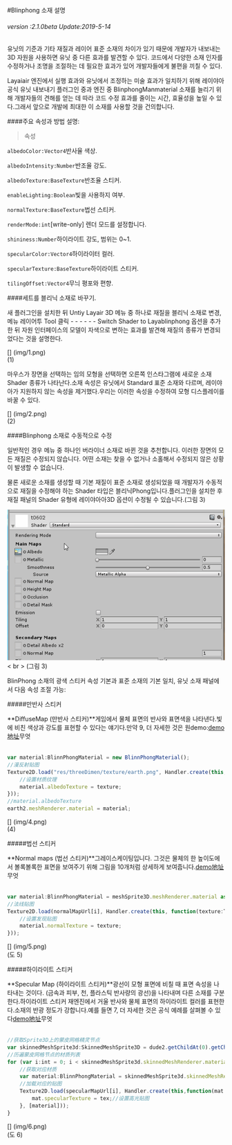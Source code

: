 #Blinphong 소재 설명

###### *version :2.1.0beta   Update:2019-5-14*

유닛의 기준과 기타 재질과 레이어 표준 소재의 차이가 있기 때문에 개발자가 내보내는 3D 자원을 사용하면 유닛 중 다른 효과를 발견할 수 있다. 코드에서 다양한 소재 인자를 수정하거나 조명을 조절하는 데 필요한 효과가 있어 개발자들에게 불편을 끼칠 수 있다.

Layaiair 엔진에서 실행 효과와 유닛에서 조정하는 미술 효과가 일치하기 위해 레이야아 공식 유닛 내보내기 플러그인 중과 엔진 중 BlinphongManmaterial 소재를 늘리기 위해 개발자들의 견해를 얻는 데 따라 코드 수정 효과를 줄이는 시간, 효율성을 높일 수 있다.그래서 앞으로 개발에 최대한 이 소재를 사용할 것을 건의합니다.

####주요 속성과 방법 설명:

> 속성

`albedoColor:Vector4`반사율 색상.

`albedoIntensity:Number`반조율 강도.

`albedoTexture:BaseTexture`반조율 스티커.

`enableLighting:Boolean`빛을 사용하지 여부.

`normalTexture:BaseTexture`법선 스티커.

`renderMode:int`[write-only] 렌더 모드를 설정합니다.

`shininess:Number`하이라이트 강도, 범위는 0~1.

`specularColor:Vector4`하이라이터 컬러.

`specularTexture:BaseTexture`하이라이트 스티커.

`tilingOffset:Vector4`무늬 평포와 편향.



####세트를 블리닉 소재로 바꾸기.

새 플러그인을 설치한 뒤 Untiy Layair 3D 메뉴 중 하나로 재질을 블리닉 소재로 변경, 메뉴 레이어투 Tool 클릭 - - - - - - Switch Shader to Layablinphong 옵션을 추가한 뒤 자원 인터페이스의 모델이 자색으로 변하는 효과를 발견해 재질의 종류가 변경되었다는 것을 설명한다.

[] (img/1.png)<br>(1)

마우스가 장면을 선택하는 임의 모형을 선택하면 오른쪽 인스타그램에 새로운 소재 Shader 종류가 나타난다.소재 속성은 유닛에서 Standard 표준 소재와 다르며, 레이야아가 지원하지 않는 속성을 제거했다.우리는 이러한 속성을 수정하여 모형 디스플레이를 바꿀 수 있다.

[] (img/2.png)<br>(2)

####Blinphong 소재로 수동적으로 수정

일반적인 경우 메뉴 중 하나인 버라이너 소재로 바뀐 것을 추천합니다. 이러한 장면의 모든 재질은 수정되지 않습니다. 어떤 소재는 찾을 수 없거나 소홀해서 수정되지 않은 상황이 발생할 수 없습니다.

물론 새로운 소재를 생성할 때 기본 재질이 표준 소재로 생성되었을 때 개발자가 수동적으로 재질을 수정해야 하는 Shader 타입은 블리닉Phong입니다.플러그인을 설치한 후 재질 패널의 Shader 유형에 레이야아아3D 옵션이 수정될 수 있습니다.(그림 3)

![图片3](img/3.gif)< br > (그림 3)

BlinPhong 소재의 광색 스티커 속성 기본과 표준 소재의 기본 일치, 유닛 소재 패널에서 다음 속성 조절 가능:

#####만반사 스티커

**DiffuseMap (만반사 스티커)**게임에서 물체 표면의 반사와 표면색을 나타낸다.빛에 비친 색상과 강도를 표현할 수 있다는 얘기다.만약 9, 더 자세한 것은 원demo:[demo地址](http://localhost/LayaAir2_Auto/%3Chttps://layaair.ldc.layabox.com/demo2/?language=ch&category=3d&group=Material&name=BlinnPhong_DiffuseMap%3E)무엇


```typescript

var material:BlinnPhongMaterial = new BlinnPhongMaterial();
//漫反射贴图
Texture2D.load("res/threeDimen/texture/earth.png", Handler.create(this, function(texture:Texture2D):void {
    //设置材质纹理
	material.albedoTexture = texture;
}));
//material.albedoTexture
earth2.meshRenderer.material = material;
```


[] (img/4.png)<br>(4)

#####법선 스티커

**Normal maps (법선 스티커)**그레이스케이팅입니다. 그것은 물체의 한 높이도에서 볼록볼록한 표면을 보여주기 위해 그림을 10개처럼 상세하게 보여줍니다.[demo地址](http://localhost/LayaAir2_Auto/%3Chttps://layaair.ldc.layabox.com/demo2/?language=ch&category=3d&group=Material&name=BlinnPhong_NormalMap%3E)무엇


```typescript

var material:BlinnPhongMaterial = meshSprite3D.meshRenderer.material as BlinnPhongMaterial;
//法线贴图
Texture2D.load(normalMapUrl[i], Handler.create(this, function(texture:Texture2D):void {
    //设置发现贴图
    material.normalTexture = texture;
}));
```


[] (img/5.png)<br>(도 5)

#####하이라이트 스티커

**Specular Map (하이라이트 스티커)**광선이 모형 표면에 비칠 때 표면 속성을 나타내는 것이다. (금속과 피부, 천, 플라스틱 반사량의 광선)을 나타내며 다른 소재를 구분한다.하이라이트 스티커 재엔진에서 거울 반사와 물체 표면의 하이라이트 컬러를 표현한다.소재의 반광 정도가 강합니다.예를 들면 7, 더 자세한 것은 공식 예례를 살펴볼 수 있다[demo地址](http://localhost/LayaAir2_Auto/%3Chttps://layaair.ldc.layabox.com/demo2/?language=ch&category=3d&group=Material&name=BlinnPhong_SpecularMap%3E)무엇


```typescript

//获取Sprite3D上的蒙皮网格精灵节点
var skinnedMeshSprite3d:SkinnedMeshSprite3D = dude2.getChildAt(0).getChildAt(0) as SkinnedMeshSprite3D;
//历遍蒙皮网格节点的材质列表
for (var i:int = 0; i < skinnedMeshSprite3d.skinnedMeshRenderer.materials.length; i++) {
    //获取对应材质
    var material:BlinnPhongMaterial = skinnedMeshSprite3d.skinnedMeshRenderer.materials[i] as BlinnPhongMaterial;
    //加载对应的贴图
	Texture2D.load(specularMapUrl[i], Handler.create(this,function(mat:BlinnPhongMaterial, tex:Texture2D):void {
        mat.specularTexture = tex;//设置高光贴图
    }, [material]));
}
```


[] (img/6.png)<br>(도 6)
